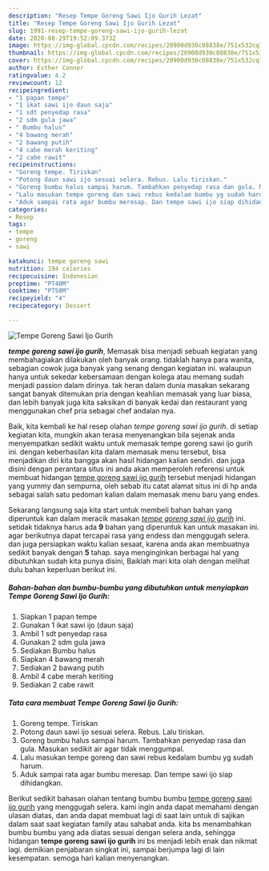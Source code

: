 ```yaml
---
description: "Resep Tempe Goreng Sawi Ijo Gurih Lezat"
title: "Resep Tempe Goreng Sawi Ijo Gurih Lezat"
slug: 1991-resep-tempe-goreng-sawi-ijo-gurih-lezat
date: 2020-08-29T19:52:09.373Z
image: https://img-global.cpcdn.com/recipes/20900d930c08838e/751x532cq70/tempe-goreng-sawi-ijo-gurih-foto-resep-utama.jpg
thumbnail: https://img-global.cpcdn.com/recipes/20900d930c08838e/751x532cq70/tempe-goreng-sawi-ijo-gurih-foto-resep-utama.jpg
cover: https://img-global.cpcdn.com/recipes/20900d930c08838e/751x532cq70/tempe-goreng-sawi-ijo-gurih-foto-resep-utama.jpg
author: Esther Conner
ratingvalue: 4.2
reviewcount: 12
recipeingredient:
- "1 papan tempe"
- "1 ikat sawi ijo daun saja"
- "1 sdt penyedap rasa"
- "2 sdm gula jawa"
- " Bumbu halus"
- "4 bawang merah"
- "2 bawang putih"
- "4 cabe merah keriting"
- "2 cabe rawit"
recipeinstructions:
- "Goreng tempe. Tiriskan"
- "Potong daun sawi ijo sesuai selera. Rebus. Lalu tiriskan."
- "Goreng bumbu halus sampai harum. Tambahkan penyedap rasa dan gula. Masukan sedikit air agar tidak menggumpal."
- "Lalu masukan tempe goreng dan sawi rebus kedalam bumbu yg sudah harum."
- "Aduk sampai rata agar bumbu meresap. Dan tempe sawi ijo siap dihidangkan."
categories:
- Resep
tags:
- tempe
- goreng
- sawi

katakunci: tempe goreng sawi 
nutrition: 194 calories
recipecuisine: Indonesian
preptime: "PT40M"
cooktime: "PT58M"
recipeyield: "4"
recipecategory: Dessert

---
```



![Tempe Goreng Sawi Ijo Gurih](https://img-global.cpcdn.com/recipes/20900d930c08838e/751x532cq70/tempe-goreng-sawi-ijo-gurih-foto-resep-utama.jpg)

<b><i>tempe goreng sawi ijo gurih</i></b>, Memasak bisa menjadi sebuah kegiatan yang membahagiakan dilakukan oleh banyak orang. tidaklah hanya para wanita, sebagian cowok juga banyak yang senang dengan kegiatan ini. walaupun hanya untuk sekedar kebersamaan dengan kolega atau memang sudah menjadi passion dalam dirinya. tak heran dalam dunia masakan sekarang sangat banyak ditemukan pria dengan keahlian memasak yang luar biasa, dan lebih banyak juga kita saksikan di banyak kedai dan restaurant yang menggunakan chef pria sebagai chef andalan nya.



Baik, kita kembali ke hal resep olahan <i>tempe goreng sawi ijo gurih</i>. di setiap kegiatan kita, mungkin akan terasa menyenangkan bila sejenak anda menyempatkan sedikit waktu untuk memasak tempe goreng sawi ijo gurih ini. dengan keberhasilan kita dalam memasak menu tersebut, bisa menjadikan diri kita bangga akan hasil hidangan kalian sendiri. dan juga disini dengan perantara situs ini anda akan memperoleh referensi untuk membuat hidangan <u>tempe goreng sawi ijo gurih</u> tersebut menjadi hidangan yang yummy dan sempurna, oleh sebab itu catat alamat situs ini di hp anda sebagai salah satu pedoman kalian dalam memasak menu baru yang endes.


Sekarang langsung saja kita start untuk membeli bahan bahan yang diperuntuk kan dalam meracik masakan <u><i>tempe goreng sawi ijo gurih</i></u> ini. setidak tidaknya harus ada <b>9</b> bahan yang diperuntuk kan untuk masakan ini. agar berikutnya dapat tercapai rasa yang endess dan menggugah selera. dan juga persiapkan waktu kalian sesaat, karena anda akan membuatnya sedikit banyak dengan <b>5</b> tahap. saya menginginkan berbagai hal yang dibutuhkan sudah kita punya disini, Baiklah mari kita olah dengan melihat dulu bahan keperluan berikut ini.

<!--inarticleads1-->

##### Bahan-bahan dan bumbu-bumbu yang dibutuhkan untuk menyiapkan Tempe Goreng Sawi Ijo Gurih:

1. Siapkan 1 papan tempe
1. Gunakan 1 ikat sawi ijo (daun saja)
1. Ambil 1 sdt penyedap rasa
1. Gunakan 2 sdm gula jawa
1. Sediakan  Bumbu halus
1. Siapkan 4 bawang merah
1. Sediakan 2 bawang putih
1. Ambil 4 cabe merah keriting
1. Sediakan 2 cabe rawit




<!--inarticleads2-->

##### Tata cara membuat Tempe Goreng Sawi Ijo Gurih:

1. Goreng tempe. Tiriskan
1. Potong daun sawi ijo sesuai selera. Rebus. Lalu tiriskan.
1. Goreng bumbu halus sampai harum. Tambahkan penyedap rasa dan gula. Masukan sedikit air agar tidak menggumpal.
1. Lalu masukan tempe goreng dan sawi rebus kedalam bumbu yg sudah harum.
1. Aduk sampai rata agar bumbu meresap. Dan tempe sawi ijo siap dihidangkan.




Berikut sedikit bahasan olahan tentang bumbu bumbu <u>tempe goreng sawi ijo gurih</u> yang menggugah selera. kami ingin anda dapat memahami dengan ulasan diatas, dan anda dapat membuat lagi di saat lain untuk di sajikan dalam saat saat kegiatan family atau sahabat anda. kita bs menambahkan bumbu bumbu yang ada diatas sesuai dengan selera anda, sehingga hidangan <b>tempe goreng sawi ijo gurih</b> ini bs menjadi lebih enak dan nikmat lagi. demikian penjabaran singkat ini, sampai berjumpa lagi di lain kesempatan. semoga hari kalian menyenangkan.
